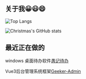 
## 关于我😀😃😄

![Top Langs](https://github-readme-stats.vercel.app/api/top-langs/?username=denganjia&layout=compact)

![Christmas's GitHub stats](https://github-readme-stats.vercel.app/api?username=denganjia&show_icons=true&theme=tokyonight&count_private=true)


  
## 最近正在做的

windows 桌面待办软件[愚记待办](https://github.com/denganjia/yuji-todo)

Vue3后台管理系统框架[Geeker-Admin](https://github.com/HalseySpicy/Geeker-Admin)
  

